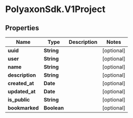 # PolyaxonSdk.V1Project

## Properties
Name | Type | Description | Notes
------------ | ------------- | ------------- | -------------
**uuid** | **String** |  | [optional] 
**user** | **String** |  | [optional] 
**name** | **String** |  | [optional] 
**description** | **String** |  | [optional] 
**created_at** | **Date** |  | [optional] 
**updated_at** | **Date** |  | [optional] 
**is_public** | **String** |  | [optional] 
**bookmarked** | **Boolean** |  | [optional] 


